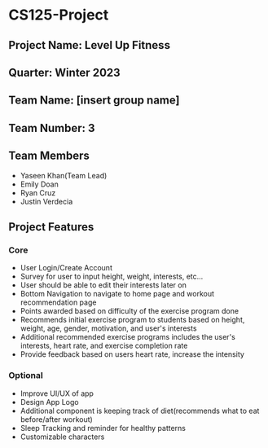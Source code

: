# CS125-Project
## Project Name: Level Up Fitness
## Quarter: Winter 2023
## Team Name: [insert group name]
## Team Number: 3
## Team Members
- Yaseen Khan(Team Lead)
- Emily Doan
- Ryan Cruz
- Justin Verdecia


## Project Features
### Core 
- User Login/Create Account 
- Survey for user to input height, weight, interests, etc...
- User should be able to edit their interests later on
- Bottom Navigation to navigate to home page and workout recommendation 
page 
- Points awarded based on difficulty of the exercise program done
- Recommends initial exercise program to students based on height, weight, 
age, gender, motivation, and user's interests
- Additional recommended exercise programs includes the user's interests, 
heart rate, and exercise completion rate
- Provide feedback based on users heart rate, increase the intensity


### Optional
- Improve UI/UX of app
- Design App Logo
- Additional component is keeping track of diet(recommends what to eat 
before/after workout)
- Sleep Tracking and reminder for healthy patterns
- Customizable characters
